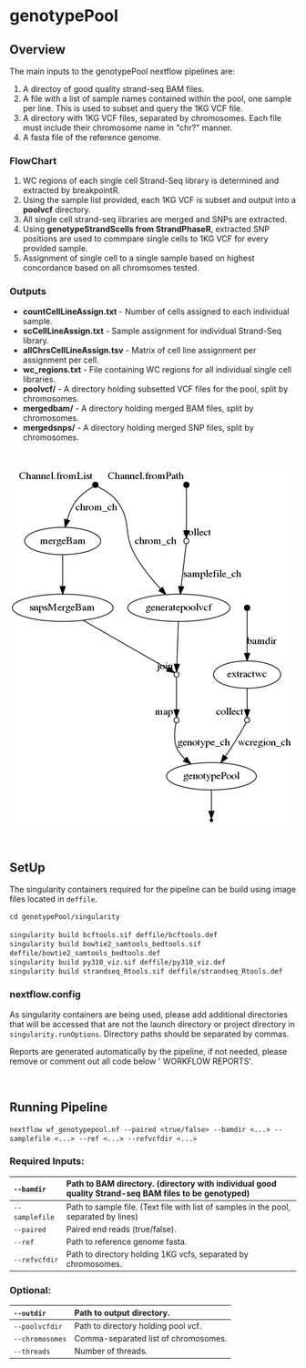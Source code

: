 # genotypePool

## Overview
The main inputs to the genotypePool nextflow pipelines are:
1. A directoy of good quality strand-seq BAM files.  
2. A file with a list of sample names contained within the pool, one sample per line. This is used to subset and query the 1KG VCF file. 
3. A directory with 1KG VCF files, separated by chromosomes. Each file must include their chromosome name in "chr?" manner. 
4. A fasta file of the reference genome.

### FlowChart
1. WC regions of each single cell Strand-Seq library is determined and extracted by breakpointR.
2. Using the sample list provided, each 1KG VCF is subset and output into a **poolvcf** directory.
3. All single cell strand-seq libraries are merged and SNPs are extracted.
4. Using **genotypeStrandScells from StrandPhaseR**, extracted SNP positions are used to commpare single cells to 1KG VCF for every provided sample.
5. Assignment of single cell to a single sample based on highest concordance based on all chromsomes tested.

### Outputs
- **countCellLineAssign.txt** - Number of cells assigned to each individual sample.
- **scCellLineAssign.txt** - Sample assignment for individual Strand-Seq library.
- **allChrsCellLineAssign.tsv** - Matrix of cell line assignment per assignment per cell.
- **wc_regions.txt** - File containing WC regions for all individual single cell libraries.
- **poolvcf/** - A directory holding subsetted VCF files for the pool, split by chromosomes.
- **mergedbam/** - A directory holding merged BAM files, split by chromosomes.
- **mergedsnps/** - A directory holding merged SNP files, split by chromosomes.

<br>

![](./dag.png)


<br>

## SetUp
The singularity containers required for the pipeline can be build using image files located in ```deffile```.
```
cd genotypePool/singularity

singularity build bcftools.sif deffile/bcftools.def
singularity build bowtie2_samtools_bedtools.sif deffile/bowtie2_samtools_bedtools.def
singularity build py310_viz.sif deffile/py310_viz.def
singularity build strandseq_Rtools.sif deffile/strandseq_Rtools.def
```
### nextflow.config
As singularity containers are being used, please add additional directories that will be accessed that are not the launch directory or project directory in ```singularity.runOptions```. Directory paths should be separated by commas.
<br>

Reports are generated automatically by the pipeline, if not needed, please remove or comment out all code below ' WORKFLOW REPORTS'.

<br>

## Running Pipeline
```
nextflow wf_genotypepool.nf --paired <true/false> --bamdir <...> --samplefile <...> --ref <...> --refvcfdir <...>
```
### Required Inputs:
| ```--bamdir``` |  Path to BAM directory. (directory with individual good quality Strand-seq BAM files to be genotyped) |
|:-----|:---------|
| ```--samplefile``` | Path to sample file. (Text file with list of samples in the pool, separated by lines) |
| ```--paired``` | Paired end reads (true/false).|
| ```--ref``` | Path to reference genome fasta. |
| ```--refvcfdir``` | Path to directory holding 1KG vcfs, separated by chromosomes. |


### Optional:
| ```--outdir``` |  Path to output directory. |
|:-----|:---------|
| ```--poolvcfdir``` | Path to directory holding pool vcf.|
| ```--chromosomes``` | Comma-separated list of chromosomes. |
| ```--threads``` | Number of threads. |


